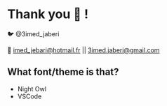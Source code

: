 # Thank you 👋 !

🐦 @3imed_jaberi

💌 imed_jebari@hotmail.fr || 3imed.jaberi@gmail.com


## What font/theme is that?

- Night Owl
- VSCode

